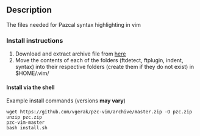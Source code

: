 ## Description

The files needed for Pazcal syntax highlighting in vim

### Install instructions

1. Download and extract archive file from [here](https://github.com/mastergreg/pzc-vim/tarball/master)
2. Move the contents of each of the folders (ftdetect, ftplugin, indent, syntax) into their respective folders (create them if they do not exist) in $HOME/.vim/


#### Install via the shell
Example install commands (versions **may vary**)

    wget https://github.com/vgerak/pzc-vim/archive/master.zip -O pzc.zip
    unzip pzc.zip
    pzc-vim-master
    bash install.sh
